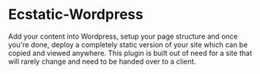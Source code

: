 Ecstatic-Wordpress
==================

Add your content into Wordpress, setup your page structure and once you're done, deploy a completely static version of your site which can be copied and viewed anywhere. This plugin is built out of need for a site that will rarely change and need to be handed over to a client.
